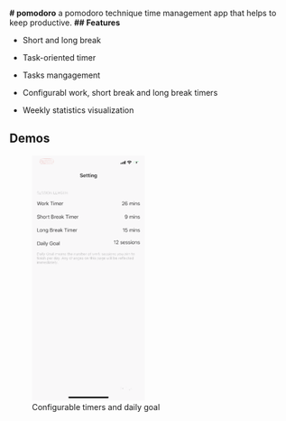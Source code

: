 **# pomodoro**
a pomodoro technique time management app that helps to keep productive.
**## Features**
  * Short and long break

  * Task-oriented timer

  * Tasks mangagement

  * Configurabl work, short break and long break timers

  * Weekly statistics visualization

## Demos

<figure>
 <img src=demo/settings_demo.gif alt="configurable" width="200">
 <figcaption>Configurable timers and daily goal</figcaption>
 </figure>
